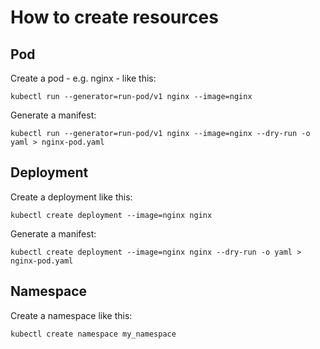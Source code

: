 # How to create resources

## Pod

Create a pod - e.g. nginx - like this:

    kubectl run --generator=run-pod/v1 nginx --image=nginx
    
Generate a manifest:

    kubectl run --generator=run-pod/v1 nginx --image=nginx --dry-run -o yaml > nginx-pod.yaml

## Deployment

Create a deployment like this:

    kubectl create deployment --image=nginx nginx
    
Generate a manifest:

    kubectl create deployment --image=nginx nginx --dry-run -o yaml > nginx-pod.yaml
   
## Namespace

Create a namespace like this:

    kubectl create namespace my_namespace
